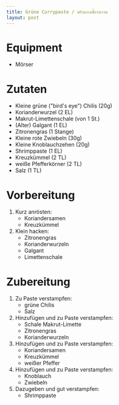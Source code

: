 ```yaml
---
title: Grüne Currypaste / พริกแกงเขี้ยวหวาน
layout: post
---
```


# Equipment

- Mörser

# Zutaten

- Kleine grüne ("bird's eye") Chilis (20g)
- Korianderwurzel (2 EL)
- Makrut-Limettenschale (von 1 St.)
- (Alter) Galgant (1 EL)
- Zitronengras (1 Stange)
- Kleine rote Zwiebeln (30g)
- Kleine Knoblauchzehen (20g)
- Shrimppaste (1 EL)
- Kreuzkümmel (2 TL)
- weiße Pfefferkörner (2 TL)
- Salz (1 TL)

# Vorbereitung

1. Kurz anrösten:
   - Koriandersamen
   - Kreuzkümmel
2. Klein hacken:
   - Zitronengras
   - Korianderwurzeln
   - Galgant
   - Limettenschale

# Zubereitung

1. Zu Paste verstampfen:
   - grüne Chilis
   - Salz
2. Hinzufügen und zu Paste verstampfen:
   - Schale Makrut-Limette
   - Zitronengras
   - Korianderwurzeln
3. Hinzufügen und zu Paste verstampfen:
   - Koriandersamen
   - Kreuzkümmel
   - weißer Pfeffer
4. Hinzufügen und zu Paste verstampfen:
   - Knoblauch
   - Zwiebeln
5. Dazugeben und gut verstampfen:
   - Shrimppaste





